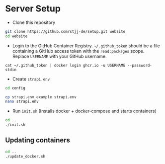 # Server Setup

- Clone this repository
```bash
git clone https://github.com/stjj-de/setup.git website
cd website
```

- Login to the GitHub Container Registry.
  `~/.github_token` should be a file containing a GitHub access token with the `read:packages` scope.
  Replace `USERNAME` with your GitHub username.
```
cat ~/.github_token | docker login ghcr.io -u USERNAME --password-stdin
```

- Create `strapi.env`
```bash
cd config

cp strapi.env_example strapi.env
nano strapi.env
```

- Run `init.sh` (Installs docker + docker-compose and starts containers)
```bash
cd ..
./init.sh
```

## Updating containers

```bash
cd ..
./update_docker.sh
```
